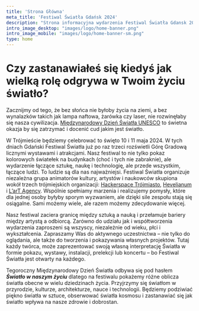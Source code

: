 ```yaml
---
title: 'Strona Główna'
meta_title: 'Festiwal Światła Gdańsk 2024'
description: "Strona informacyjna wydarzenia Festiwal Światła Gdansk 2024"
intro_image_desktop: "images/logo/home-banner.png"
intro_image_mobile: "images/logo/home-banner-sm.png"
type: home
---
```


# Czy zastanawiałeś się kiedyś jak wielką rolę odgrywa w Twoim życiu światło? 

Zacznijmy od tego, że bez słońca nie byłoby życia na ziemi, a bez wynalazków takich jak lampa naftowa, żarówka czy laser, nie rozwinęłaby się nasza cywilizacja. [Międzynarodowy Dzień Światła UNESCO](https://www.lightday.org/) to świetna okazja by się zatrzymać i docenić cud jakim jest światło.

W Trójmieście będziemy celebrować to święto 10 i 11 maja 2024. W tych dniach Gdański Festiwal Światła już po raz trzeci rozświetli Górę Gradową licznymi wystawami i atrakcjami. Nasz festiwal to nie tylko pokaz kolorowych światełek na budynkach (choć i tych nie zabraknie), ale wydarzenie łączące sztukę, naukę i technologię, ale przede wszystkim, łączące ludzi. To ludzie są dla nas najważniejsi. Festiwal Światła organizuje niezależna grupa animatorów kultury, artystów i naukowców skupiona wokół trzech trójmiejskich organizacji: [Hackerspace Trójmiasto](https://hs3.pl/), [Hevelianum](https://hevelianum.pl/) i [L’arT Agency](https://lartagency.com/pl). Wspólnie spełniamy marzenia i realizujemy pomysły, które dla jednej osoby byłyby sporym wyzwaniem, ale dzięki sile zespołu stają się osiągalne. Sami możemy wiele, ale razem możemy zdecydowanie więcej. 

Nasz festiwal zaciera granicę między sztuką a nauką i przełamuje bariery między artystą a odbiorcą. Zarówno do udziału jak i współtworzenia wydarzenia zaproszeni są wszyscy, niezależnie od wieku, płci i wykształcenia. Zapraszamy Was do aktywnego uczestnictwa – nie tylko do oglądania, ale także do tworzenia i pokazywania własnych projektów. Tutaj każdy twórca, może zaprezentować swoją własną interpretację Światła w formie pokazu, wystawy, instalacji, prelekcji lub koncertu – bo Festiwal Światła jest otwarty na każdego.

Tegoroczny Międzynarodowy Dzień Światła odbywa się pod hasłem **_Światło w naszym życiu_** dlatego na festiwalu pokażemy różne oblicza światła obecne w wielu dziedzinach życia. Przyjrzymy się światłom w przyrodzie, kulturze, architekturze, nauce i technologii. Będziemy podziwiać piękno światła w sztuce, obserwować światła kosmosu i zastanawiać się jak światło wpływa na nasze zdrowie i dobrostan.